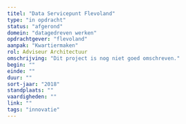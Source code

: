 ```yaml
---
titel: "Data Servicepunt Flevoland"
type: "in opdracht"
status: "afgerond"
domein: "datagedreven werken"
opdrachtgever: "flevoland"
aanpak: "Kwartiermaken"
rol: Adviseur Architectuur
omschrijving: "Dit project is nog niet goed omschreven."
begin: ""
einde: ""
duur: ""
sort-jaar: "2018"
standplaats: ""
vaardigheden: ""
link: ""
tags: "innovatie"
---
```

